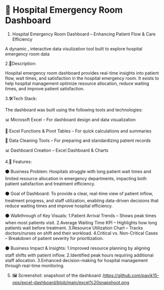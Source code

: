 # 🏥 Hospital Emergency Room Dashboard

1. Hospital Emergency Room Dashboard – Enhancing Patient Flow & Care Efficiency

A dynamic , interactive data visulization tool built to explore hospital emergency room data 

2.📝Description:

Hospital emergency room dashboard  provides real-time insights into patient flow, wait times, and satisfaction in the hospital emergency room. It exists to help hospital management optimize resource allocation, reduce waiting times, and improve patient satisfaction.

3.🛠️Tech Stack:

The dashboard was built using the following tools and technologies:

📊  Microsoft Excel – For dashboard design and data visualization

🧮 Excel Functions & Pivot Tables – For quick calculations and summaries

🧹 Data Cleaning Tools – For preparing and standardizing patient records

📊 Dashboard Creation – Excel Dashboard & Charts

4.🌟 Features:

  ⚫ Business Problem: 
      Hospitals struggle with long patient wait times and limited resource allocation in emergency departments, impacting           both patient satisfaction and treatment efficiency.
      
  ⚫ Goal of Dashboard:
      To provide a clear, real-time view of patient inflow, treatment progress, and staff utilization, enabling data-driven          decisions that reduce waiting times and improve hospital efficiency.
      
  ⚫ Walkthrough of Key Visuals:
      1.Patient Arrival Trends – Shows peak times when most patients visit.
      2.Average Waiting Time KPI – Highlights how long patients wait before treatment.
      3.Resource Utilization Chart – Tracks doctors/nurses on shift and their workload.
      4.Critical vs. Non-Critical Cases – Breakdown of patient severity for prioritization.
      
  ⚫ Business Impact & Insights:
      1.Improved resource planning by aligning staff shifts with patient inflow.
      2.Identified peak hours requiring additional staff allocation.
      3.Enhanced decision-making for hospital management through real-time monitoring.
      
5. 🖼️ Screenshot:
    snapshoot of the dashboard :https://github.com/pavik15-ops/excel-dashboard/blob/main/excel%20snapshoot.png
    
